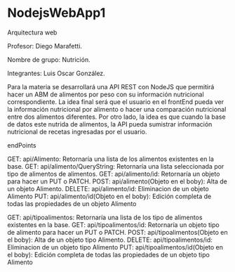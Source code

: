 # NodejsWebApp1
Arquitectura web

Profesor: Diego Marafetti.

Nombre de grupo: Nutrición.

Integrantes: Luis Oscar González.

Para la materia se desarrollará una API REST con NodeJS que permitirá hacer un ABM de alimentos por peso con su información nutricional correspondiente.
La idea final será que el usuario en el frontEnd pueda ver la información nutricional por alimento o hacer una comparación nutricional entre dos alimentos diferentes. 
Por otro lado, la idea es que cuando la base de datos este nutrida de alimentos, la API pueda sumistrar información nutricional de recetas ingresadas por el usuario.

endPoints

GET: api/Alimento: Retornaría una lista de los alimentos existentes en la base.
GET: api/alimento/QueryString: Retornaría una lista seleccionada por tipo de alimentos de alimentos.
GET: api/alimento/id: Retornaría un objeto para hacer un PUT o PATCH.
POST: api/alimento(Objeto en el boby): Alta de un objeto Alimento.
DELETE: api/alimento/id: Eliminacion de un objeto Alimento
PUT: api/alimento/id(Objeto en el boby): Edición completa de todas las propiedades de un objeto Alimento

GET: api/tipoalimentos: Retornaría una lista de los tipo de alimentos existentes en la base.
GET: api/tipoalimentos/id: Retornaría un objeto tipo de alimento para hacer un PUT o PATCH.
POST: api/tipoalimentos(Objeto en el boby): Alta de un objeto tipo Alimento.
DELETE: api/tipoalimentos/id: Eliminacion de un objeto tipo Alimento
PUT: api/tipoalimentos/id(Objeto en el boby): Edición completa de todas las propiedades de un objeto tipo Alimento

